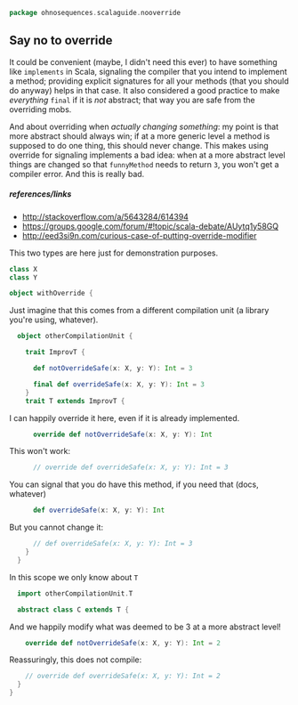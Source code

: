 
```scala
package ohnosequences.scalaguide.nooverride
```


## Say no to override

It could be convenient (maybe, I didn't need this ever) to have something like `implements` in Scala, signaling the compiler that you intend to implement a method; providing explicit signatures for all your methods (that you should do anyway) helps in that case. It also considered a good practice to make _everything_ `final` if it is *not* abstract; that way you are safe from the overriding mobs. 

And about overriding when _actually changing something_: my point is that more abstract should always win; if at a more generic level a method is supposed to do one thing, this should never change. This makes using override for signaling implements a bad idea: when at a more abstract level things are changed so that `funnyMethod` needs to return `3`, you won't get a compiler error. And this is really bad.

##### references/links

- http://stackoverflow.com/a/5643284/614394
- https://groups.google.com/forum/#!topic/scala-debate/AUytq1y58GQ
- http://eed3si9n.com/curious-case-of-putting-override-modifier

This two types are here just for demonstration purposes.

```scala
class X
class Y

object withOverride {
```

Just imagine that this comes from a different compilation unit (a library you're using, whatever).

```scala
  object otherCompilationUnit {

    trait ImprovT {

      def notOverrideSafe(x: X, y: Y): Int = 3

      final def overrideSafe(x: X, y: Y): Int = 3
    }
    trait T extends ImprovT {
```

I can happily override it here, even if it is already implemented.

```scala
      override def notOverrideSafe(x: X, y: Y): Int
```

This won't work:

```scala
      // override def overrideSafe(x: X, y: Y): Int = 3

```

You can signal that you do have this method, if you need that (docs, whatever)

```scala
      def overrideSafe(x: X, y: Y): Int
```

But you cannot change it:

```scala
      // def overrideSafe(x: X, y: Y): Int = 3
    }
  }
```

In this scope we only know about `T`

```scala
  import otherCompilationUnit.T

  abstract class C extends T {
```

And we happily modify what was deemed to be 3 at a more abstract level!

```scala
    override def notOverrideSafe(x: X, y: Y): Int = 2
```

Reassuringly, this does not compile:

```scala
    // override def overrideSafe(x: X, y: Y): Int = 2
  }
}
```




[test/scala/monoidsExample.scala]: ../../test/scala/monoidsExample.scala.md
[test/scala/errors.scala]: ../../test/scala/errors.scala.md
[main/scala/override.scala]: override.scala.md
[main/scala/typeMembers.scala]: typeMembers.scala.md
[main/scala/taggedTypes.scala]: taggedTypes.scala.md
[main/scala/refinementsAndWith.scala]: refinementsAndWith.scala.md
[main/scala/typeclasses.scala]: typeclasses.scala.md
[main/scala/existentials.scala]: existentials.scala.md
[main/scala/errors.scala]: errors.scala.md